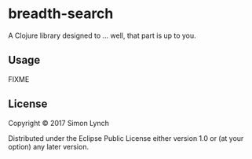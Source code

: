 # breadth-search

A Clojure library designed to ... well, that part is up to you.

## Usage

FIXME

## License

Copyright © 2017 Simon Lynch

Distributed under the Eclipse Public License either version 1.0 or (at
your option) any later version.
